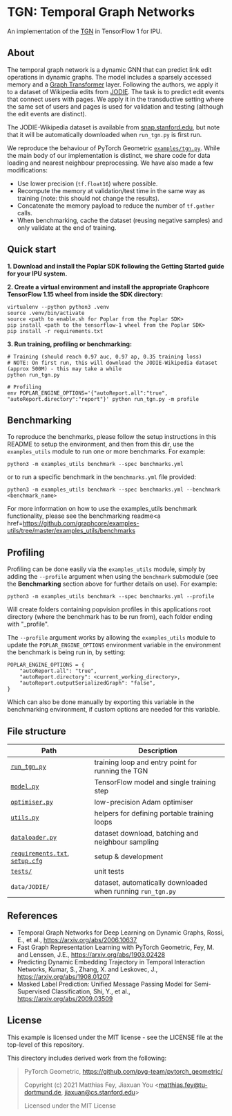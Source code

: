 # TGN: Temporal Graph Networks

An implementation of the [TGN](https://arxiv.org/abs/2006.10637) in TensorFlow 1 for IPU.


## About

The temporal graph network is a dynamic GNN that can predict link edit operations in dynamic graphs. The model includes a sparsely accessed memory and a [Graph Transformer](https://arxiv.org/abs/2009.03509) layer. Following the authors, we apply it to a dataset of Wikipedia edits from [JODIE](http://snap.stanford.edu/jodie). The task is to predict edit events that connect users with pages. We apply it in the transductive setting where the same set of users and pages is used for validation and testing (although the edit events are distinct).

The JODIE-Wikipedia dataset is available from [snap.stanford.edu](http://snap.stanford.edu/jodie/#datasets), but note that it will be automatically downloaded when `run_tgn.py` is first run.

We reproduce the behaviour of PyTorch Geometric [`examples/tgn.py`](https://github.com/rusty1s/pytorch_geometric/blob/master/examples/tgn.py). While the main body of our implementation is distinct, we share code for data loading and nearest neighbour preprocessing. We have also made a few modifications:

 - Use lower precision (`tf.float16`) where possible.
 - Recompute the memory at validation/test time in the same way as training (note: this should not change the results).
 - Concatenate the memory payload to reduce the number of `tf.gather` calls.
 - When benchmarking, cache the dataset (reusing negative samples) and only validate at the end of training.


## Quick start

**1. Download and install the Poplar SDK following the Getting Started guide for your IPU system.**

**2. Create a virtual environment and install the appropriate Graphcore TensorFlow 1.15 wheel from inside the SDK directory:**

```shell
virtualenv --python python3 .venv
source .venv/bin/activate
source <path to enable.sh for Poplar from the Poplar SDK>
pip install <path to the tensorflow-1 wheel from the Poplar SDK>
pip install -r requirements.txt
```

**3. Run training, profiling or benchmarking:**

```shell
# Training (should reach 0.97 auc, 0.97 ap, 0.35 training loss)
# NOTE: On first run, this will download the JODIE-Wikipedia dataset (approx 500M) - this may take a while
python run_tgn.py

# Profiling
env POPLAR_ENGINE_OPTIONS='{"autoReport.all":"true", "autoReport.directory":"report"}' python run_tgn.py -m profile
```

## Benchmarking

To reproduce the benchmarks, please follow the setup instructions in this README to setup the environment, and then from this dir, use the `examples_utils` module to run one or more benchmarks. For example:
```
python3 -m examples_utils benchmark --spec benchmarks.yml
```

or to run a specific benchmark in the `benchmarks.yml` file provided:
```
python3 -m examples_utils benchmark --spec benchmarks.yml --benchmark <benchmark_name>
```

For more information on how to use the examples_utils benchmark functionality, please see the <a>benchmarking readme<a href=<https://github.com/graphcore/examples-utils/tree/master/examples_utils/benchmarks>

## Profiling

Profiling can be done easily via the `examples_utils` module, simply by adding the `--profile` argument when using the `benchmark` submodule (see the <strong>Benchmarking</strong> section above for further details on use). For example:
```
python3 -m examples_utils benchmark --spec benchmarks.yml --profile
```
Will create folders containing popvision profiles in this applications root directory (where the benchmark has to be run from), each folder ending with "_profile". 

The `--profile` argument works by allowing the `examples_utils` module to update the `POPLAR_ENGINE_OPTIONS` environment variable in the environment the benchmark is being run in, by setting:
```
POPLAR_ENGINE_OPTIONS = {
    "autoReport.all": "true",
    "autoReport.directory": <current_working_directory>,
    "autoReport.outputSerializedGraph": "false",
}
```
Which can also be done manually by exporting this variable in the benchmarking environment, if custom options are needed for this variable.

## File structure

| Path | Description |
| ---- | ----------- |
| [`run_tgn.py`](run_tgn.py) | training loop and entry point for running the TGN |
| [`model.py`](model.py) | TensorFlow model and single training step |
| [`optimiser.py`](optimiser.py) | low-precision Adam optimiser |
| [`utils.py`](utils.py) | helpers for defining portable training loops |
| [`dataloader.py`](dataloader.py) | dataset download, batching and neighbour sampling |
| [`requirements.txt`](requirements.txt), [`setup.cfg`](setup.cfg) | setup & development |
| [`tests/`](tests) | unit tests |
| `data/JODIE/` | dataset, automatically downloaded when running `run_tgn.py` |


## References

 - Temporal Graph Networks for Deep Learning on Dynamic Graphs, Rossi, E., et al., https://arxiv.org/abs/2006.10637
 - Fast Graph Representation Learning with PyTorch Geometric, Fey, M. and Lenssen, J.E., https://arxiv.org/abs/1903.02428
 - Predicting Dynamic Embedding Trajectory in Temporal Interaction Networks, Kumar, S., Zhang, X. and Leskovec, J., https://arxiv.org/abs/1908.01207
 - Masked Label Prediction: Unified Message Passing Model for Semi-Supervised Classification, Shi, Y., et al., https://arxiv.org/abs/2009.03509


## License

This example is licensed under the MIT license - see the LICENSE file at the top-level of this repository.

This directory includes derived work from the following:

> PyTorch Geometric, https://github.com/pyg-team/pytorch_geometric/
>
> Copyright (c) 2021 Matthias Fey, Jiaxuan You <matthias.fey@tu-dortmund.de, jiaxuan@cs.stanford.edu>
>
> Licensed under the MIT License
